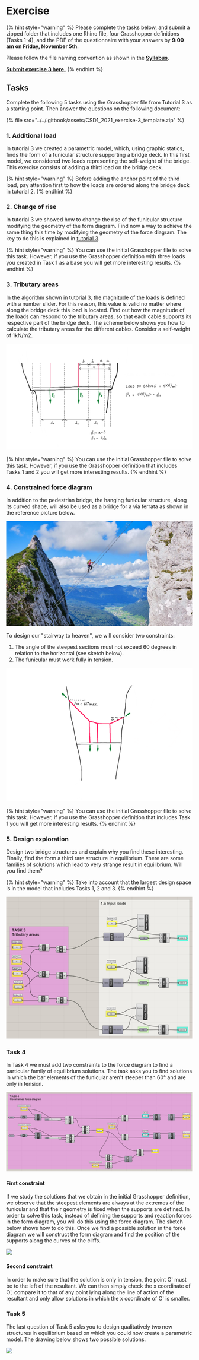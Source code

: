 # Exercise

{% hint style="warning" %}
Please complete the tasks below, and submit a zipped folder that includes one Rhino file, four Grasshopper definitions (Tasks 1-4), and the PDF of the questionnaire with your answers by **9:00 am on Friday, November 5th**.

Please follow the file naming convention as shown in the [**Syllabus**](../../syllabus.md#submissions).

[**Submit exercise 3 here.**](https://www.dropbox.com/request/QPlohOgdeTLfv4Vb2Gfa)
{% endhint %}

## Tasks

Complete the following 5 tasks using the Grasshopper file from Tutorial 3 as a starting point. Then answer the questions on the following document:

{% file src="../../.gitbook/assets/CSD1_2021_exercise-3_template.zip" %}

### 1. Additional load

In tutorial 3 we created a parametric model, which, using graphic statics, finds the form of a funicular structure supporting a bridge deck. In this first model, we considered two loads representing the self-weight of the bridge. This exercise consists of adding a third load on the bridge deck.

{% hint style="warning" %}
Before adding the anchor point of the third load, pay attention first to how the loads are ordered along the bridge deck in tutorial 2.
{% endhint %}

### 2. Change of rise

In tutorial 3 we showed how to change the rise of the funicular structure modifying the geometry of the form diagram. Find now a way to achieve the same thing this time by modifying the geometry of the force diagram. The key to do this is explained in [tutorial 3](tutorial-3.md#4.-changing-the-rise).

{% hint style="warning" %}
You can use the initial Grasshopper file to solve this task. However, if you use the Grasshopper definition with three loads you created in Task 1 as a base you will get more interesting results.
{% endhint %}

### 3. Tributary areas

In the algorithm shown in tutorial 3, the magnitude of the loads is defined with a number slider. For this reason, this value is valid no matter where along the bridge deck this load is located. Find out how the magnitude of the loads can respond to the tributary areas, so that each cable supports its respective part of the bridge deck. The scheme below shows you how to calculate the tributary areas for the different cables. Consider a self-weight of 1kN/m2.

![](../../.gitbook/assets/5.png)

{% hint style="warning" %}
You can use the initial Grasshopper file to solve this task. However, if you use the Grasshopper definition that includes Tasks 1 and 2 you will get more interesting results.
{% endhint %}

### 4. Constrained force diagram

In addition to the pedestrian bridge, the hanging funicular structure, along its curved shape, will also be used as a bridge for a via ferrata as shown in the reference picture below.

![](<../../.gitbook/assets/stairway to heaven.jpg>)

To design our "stairway to heaven", we will consider two constraints:

1. The angle of the steepest sections must not exceed 60 degrees in relation to the horizontal (see sketch below).
2. The funicular must work fully in tension.

![](../../.gitbook/assets/6.png)

{% hint style="warning" %}
You can use the initial Grasshopper file to solve this task. However, if you use the Grasshopper definition that includes Task 1 you will get more interesting results.
{% endhint %}

### 5. Design exploration

Design two bridge structures and explain why you find these interesting. Finally, find the form a third rare structure in equilibrium. There are some families of solutions which lead to very strange result in equilibrium. Will you find them?

{% hint style="warning" %}
Take into account that the largest design space is in the model that includes Tasks 1, 2 and 3.
{% endhint %}

![](<../../.gitbook/assets/3 (2).jpg>)

### Task 4

In Task 4 we must add two constraints to the force diagram to find a particular family of equilibrium solutions. The task asks you to find solutions in which the bar elements of the funicular aren't steeper than 60° and are only in tension.

![](../../.gitbook/assets/4.jpg)

#### First constraint

If we study the solutions that we obtain in the initial Grasshopper definition, we observe that the steepest elements are always at the extremes of the funicular and that their geometry is fixed when the supports are defined. In order to solve this task, instead of defining the supports and reaction forces in the form diagram, you will do this using the force diagram. The sketch below shows how to do this. Once we find a possible solution in the force diagram we will construct the form diagram and find the position of the supports along the curves of the cliffs.

![](<../../.gitbook/assets/task4\_2 (4).png>)

#### Second constraint

In order to make sure that the solution is only in tension, the point O' must be to the left of the resultant. We can then simply check the x coordinate of O', compare it to that of any point lying along the line of action of the resultant and only allow solutions in which the x coordinate of O' is smaller.

### Task 5

The last question of Task 5 asks you to design qualitatively two new structures in equilibrium based on which you could now create a parametric model. The drawing below shows two possible solutions.

![](../../.gitbook/assets/task5\_3.png)
